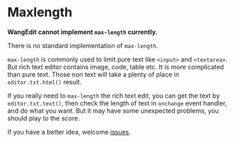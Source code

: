 # Maxlength
**WangEdit cannot implement `max-length` currently.**

There is no standard implementation of `max-length`.

`max-length` is commonly used to limit pure text like `<input>` and `<textarea>`. But rich text editor contains image, code, table etc. It is more complicated than pure text. Those non text will take a plenty of place in `editor.txt.html()` result.

If you really need to `max-length` the rich text edit, you can get the text by `editor.txt.text()`, then check the length of text in `onchange` event handler, and do what you want. But it may have some unexpected problems, you should play to the score.

If you have a better idea, welcome [issues](https://github.com/wangeditor-team/wangEditor/issues).

